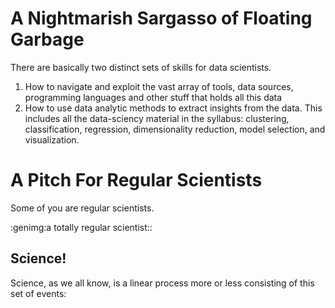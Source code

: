 A Nightmarish Sargasso of Floating Garbage
==========================================

There are basically two distinct sets of skills for data scientists. 

1. How to navigate and exploit the vast array of tools, data sources, programming languages and other stuff that holds all this data
2. How to use data analytic methods to extract insights from the data. This includes all the data-sciency material in the syllabus: clustering, classification, regression, dimensionality reduction, model selection, and visualization.

A Pitch For Regular Scientists
==============================

Some of you are regular scientists.

:genimg:a totally regular scientist::

Science!
--------

Science, as we all know, is a linear process more or less consisting of this
set of events:

